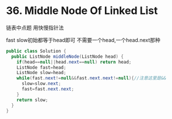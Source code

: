 # 36. Middle Node Of Linked List

链表中点题 用快慢指针法

fast slow初始都等于head即可 不需要一个head,一个head.next那种

```java
public class Solution {
  public ListNode middleNode(ListNode head) {
    if(head==null||head.next==null) return head;
    ListNode fast=head;
    ListNode slow=head;
    while(fast.next!=null&&fast.next.next!=null){//注意这里是&&
      slow=slow.next;
      fast=fast.next.next;
    }
    return slow;
  }
}
